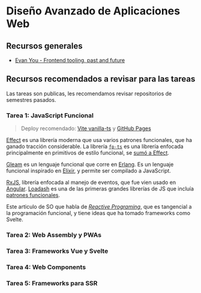 # Diseño Avanzado de Aplicaciones Web

## Recursos generales

- [Evan You - Frontend tooling, past and future](https://www.youtube.com/watch?v=5mn3EpWCcJs&t=16343s)

## Recursos recomendados a revisar para las tareas

Las tareas son publicas, les recomendamos revisar repositorios de semestres pasados.

### Tarea 1: JavaScript Funcional

> Deploy recomendado: [Vite vanilla-ts](https://vite.dev/guide/#scaffolding-your-first-vite-project) y [GitHub Pages](https://vite.dev/guide/static-deploy.html#github-pages)

[Effect](https://effect.website/) es una librería moderna que usa varios patrones funcionales, que ha ganado tracción considerable.
La librería [`fp-ts`](https://github.com/gcanti/fp-ts) es una librería enfocada principalmente en primitivos de estilo funcional, se [sumó a Effect](https://dev.to/effect/a-bright-future-for-effect-455m).

[Gleam](https://gleam.run/) es un lenguaje funcional que corre en [Erlang](https://www.erlang.org/).
Es un lenguaje funcional inspirado en [Elixir](https://elixir-lang.org/), y permite ser compilado a JavaScript.

[RxJS](https://rxjs.dev/), librería enfocada al manejo de eventos, que fue vien usado en [Angular](https://angular.dev/ecosystem/rxjs-interop/output-interop).
[Loadash](https://lodash.com/) es una de las primeras grandes librerías de JS que incluía [patrones funcionales](https://github.com/lodash/lodash/wiki/fp-guide).

Este articulo de SO que habla de [_Reactive Programing_](https://stackoverflow.com/q/1028250), que es tangencial a la programación funcional, y tiene ideas que ha tomado frameworks como Svelte.

### Tarea 2: Web Assembly y PWAs

<!-- TODO: 7 abril -->

### Tarea 3: Frameworks Vue y Svelte

<!-- TODO: 7 mayo -->

<!-- Buscar la historia de Vue y su ecosistema, Svelte y runas -->

### Tarea 4: Web Components

<!-- TODO: 14 mayo -->

<!-- Añadir contraversia con Solid y Svelte -->

### Tarea 5: Frameworks para SSR

<!-- AÑadir conversaciones de diferentes tipos de aplicaciones web -->

<!-- TODO: 16 de mayo -->
